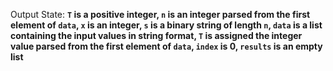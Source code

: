 Output State: **`T` is a positive integer, `n` is an integer parsed from the first element of `data`, `x` is an integer, `s` is a binary string of length `n`, `data` is a list containing the input values in string format, `T` is assigned the integer value parsed from the first element of `data`, `index` is 0, `results` is an empty list**